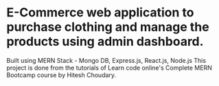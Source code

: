 # E-Commerce web application to purchase clothing and manage the products using admin dashboard. 

Built using MERN Stack - Mongo DB, Express.js, React.js, Node.js
This project is done from the tutorials of Learn code online's Complete MERN Bootcamp course by Hitesh Choudary.
